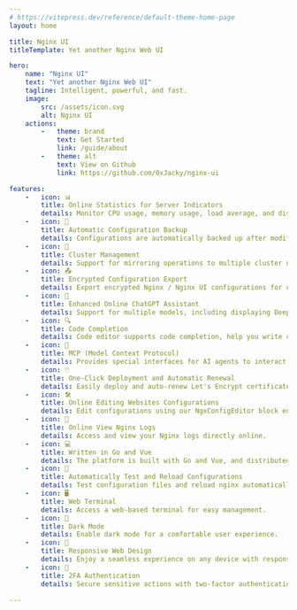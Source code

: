 ```yaml
---
# https://vitepress.dev/reference/default-theme-home-page
layout: home

title: Nginx UI
titleTemplate: Yet another Nginx Web UI

hero:
    name: "Nginx UI"
    text: "Yet another Nginx Web UI"
    tagline: Intelligent, powerful, and fast.
    image:
        src: /assets/icon.svg
        alt: Nginx UI
    actions:
        -   theme: brand
            text: Get Started
            link: /guide/about
        -   theme: alt
            text: View on Github
            link: https://github.com/0xJacky/nginx-ui

features:
    -   icon: 📊
        title: Online Statistics for Server Indicators
        details: Monitor CPU usage, memory usage, load average, and disk usage in real-time.
    -   icon: 💾
        title: Automatic Configuration Backup
        details: Configurations are automatically backed up after modifications, allowing you to compare any versions or restore to any previous version.
    -   icon: 🔄
        title: Cluster Management
        details: Support for mirroring operations to multiple cluster nodes, easily manage multi-server environments.
    -   icon: 📤
        title: Encrypted Configuration Export
        details: Export encrypted Nginx / Nginx UI configurations for quick deployment and recovery to new environments.
    -   icon: 💬
        title: Enhanced Online ChatGPT Assistant
        details: Support for multiple models, including displaying Deepseek-R1's chain of thought to help you better understand and optimize configurations.
    -   icon: 🔍
        title: Code Completion
        details: Code editor supports code completion, help you write configuration faster.
    -   icon: 🤖
        title: MCP (Model Context Protocol)
        details: Provides special interfaces for AI agents to interact with Nginx UI, enabling automated configuration management and service control.
    -   icon: 🖱️
        title: One-Click Deployment and Automatic Renewal
        details: Easily deploy and auto-renew Let's Encrypt certificates with just one click.
    -   icon: 🛠️
        title: Online Editing Websites Configurations
        details: Edit configurations using our NgxConfigEditor block editor or Ace Code Editor with nginx syntax highlighting.
    -   icon: 📜
        title: Online View Nginx Logs
        details: Access and view your Nginx logs directly online.
    -   icon: 💻
        title: Written in Go and Vue
        details: The platform is built with Go and Vue, and distributed as a single executable binary.
    -   icon: 🔄
        title: Automatically Test and Reload Configurations
        details: Test configuration files and reload nginx automatically after saving changes.
    -   icon: 🖥️
        title: Web Terminal
        details: Access a web-based terminal for easy management.
    -   icon: 🌙
        title: Dark Mode
        details: Enable dark mode for a comfortable user experience.
    -   icon: 📱
        title: Responsive Web Design
        details: Enjoy a seamless experience on any device with responsive web design.
    -   icon: 🔐
        title: 2FA Authentication
        details: Secure sensitive actions with two-factor authentication.

---
```


